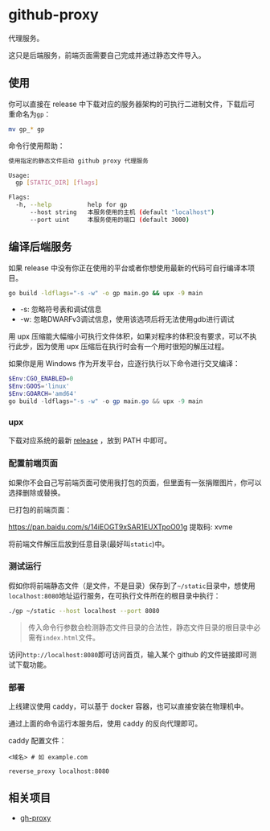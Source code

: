 # github-proxy

代理服务。

这只是后端服务，前端页面需要自己完成并通过静态文件导入。

## 使用

你可以直接在 release 中下载对应的服务器架构的可执行二进制文件，下载后可重命名为`gp`：

```bash
mv gp_* gp
```

命令行使用帮助：

```bash
使用指定的静态文件启动 github proxy 代理服务

Usage:
  gp [STATIC_DIR] [flags]

Flags:
  -h, --help          help for gp
      --host string   本服务使用的主机 (default "localhost")
      --port uint     本服务使用的端口 (default 3000)
```

## 编译后端服务

如果 release 中没有你正在使用的平台或者你想使用最新的代码可自行编译本项目。

```bash
go build -ldflags="-s -w" -o gp main.go && upx -9 main
```

- -s: 忽略符号表和调试信息
- -w: 忽略DWARFv3调试信息，使用该选项后将无法使用gdb进行调试

用 upx 压缩能大幅缩小可执行文件体积，如果对程序的体积没有要求，可以不执行此步，因为使用 upx 压缩后在执行时会有一个用时很短的解压过程。

如果你是用 Windows 作为开发平台，应逐行执行以下命令进行交叉编译：

```powershell
$Env:CGO_ENABLED=0
$Env:GOOS='linux'
$Env:GOARCH='amd64'
go build -ldflags="-s -w" -o gp main.go && upx -9 main
```

### upx

下载对应系统的最新 [release](https://github.com/upx/upx/releases/latest) ，放到 PATH 中即可。

### 配置前端页面

如果你不会自己写前端页面可使用我打包的页面，但里面有一张捐赠图片，你可以选择删除或替换。

已打包的前端页面：

https://pan.baidu.com/s/14iEOGT9xSAR1EUXTpoO01g 提取码: xvme

将前端文件解压后放到任意目录(最好叫`static`)中。

### 测试运行

假如你将前端静态文件（是文件，不是目录）保存到了`~/static`目录中，想使用`localhost:8080`地址运行服务，在可执行文件所在的根目录中执行：

```bash
./gp ~/static --host localhost --port 8080
```

> 传入命令行参数会检测静态文件目录的合法性，静态文件目录的根目录中必需有`index.html`文件。

访问`http://localhost:8080`即可访问首页，输入某个 github 的文件链接即可测试下载功能。

### 部署

上线建议使用 caddy，可以基于 docker 容器，也可以直接安装在物理机中。

通过上面的命令运行本服务后，使用 caddy 的反向代理即可。

caddy 配置文件：

```caddy
<域名> # 如 example.com

reverse_proxy localhost:8080
```

## 相关项目

- [gh-proxy](https://github.com/hunshcn/gh-proxy)
